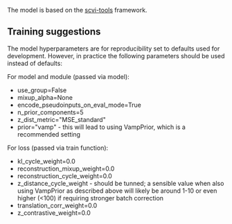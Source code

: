 The model is based on the [scvi-tools](https://scvi-tools.org/) framework.

## Training suggestions

The model hyperparameters are for reproducibility set to defaults used for development. However, in practice the following parameters should be used instead of defaults:

For model and module (passed via model):
- use_group=False
- mixup_alpha=None
- encode_pseudoinputs_on_eval_mode=True
- n_prior_components=5
- z_dist_metric="MSE_standard"
- prior="vamp" - this will lead to using VampPrior, which is a recommended setting

For loss (passed via train function):
- kl_cycle_weight=0.0
- reconstruction_mixup_weight=0.0
- reconstruction_cycle_weight=0.0
- z_distance_cycle_weight - should be tunned; a sensible value when also using VampPrior as described above will likely be around 1-10 or even higher (<100) if requiring stronger batch correction
- translation_corr_weight=0.0
- z_contrastive_weight=0.0


